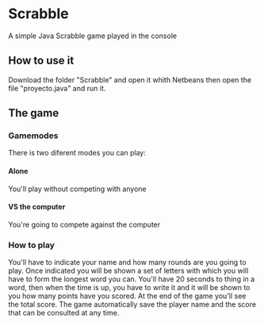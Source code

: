 # Scrabble
A simple Java Scrabble game played in the console

## How to use it
Download the folder "Scrabble" and open it whith Netbeans then open the file "proyecto.java" and run it.

## The game
### Gamemodes
There is two diferent modes you can play:

#### Alone
You'll play without competing with anyone
#### VS the computer
You're going to compete against the computer

### How to play
You'll have to indicate your name and how many rounds are you going to play.
Once indicated you will be shown a set of letters with which you will have to form the longest word you can.
You'll have 20 seconds to thing in a word, then when the time is up, you have to write it and it will be shown to you how many points have you scored.
At the end of the game you'll see the total score.
The game automatically save the player name and the score that can be consulted at any time.
